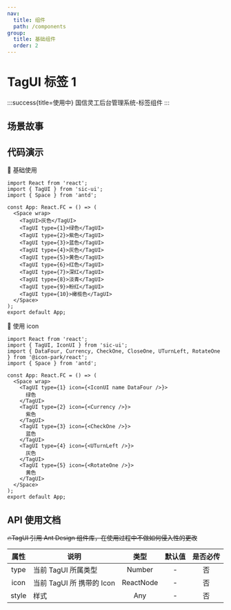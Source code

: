 ```yaml
---
nav:
  title: 组件
  path: /components
group:
  title: 基础组件
  order: 2
---
```


# TagUI 标签 1

:::success{title=使用中}
国信灵工后台管理系统-标签组件
:::

## 场景故事

## 代码演示

💎 基础使用

```tsx
import React from 'react';
import { TagUI } from 'sic-ui';
import { Space } from 'antd';

const App: React.FC = () => (
  <Space wrap>
    <TagUI>灰色</TagUI>
    <TagUI type={1}>绿色</TagUI>
    <TagUI type={2}>紫色</TagUI>
    <TagUI type={3}>蓝色</TagUI>
    <TagUI type={4}>灰色</TagUI>
    <TagUI type={5}>黄色</TagUI>
    <TagUI type={6}>红色</TagUI>
    <TagUI type={7}>深红</TagUI>
    <TagUI type={8}>淡青</TagUI>
    <TagUI type={9}>粉红</TagUI>
    <TagUI type={10}>橄榄色</TagUI>
  </Space>
);
export default App;
```

💎 使用 icon

```tsx
import React from 'react';
import { TagUI, IconUI } from 'sic-ui';
import { DataFour, Currency, CheckOne, CloseOne, UTurnLeft, RotateOne } from '@icon-park/react';
import { Space } from 'antd';

const App: React.FC = () => (
  <Space wrap>
    <TagUI type={1} icon={<IconUI name DataFour />}>
      绿色
    </TagUI>
    <TagUI type={2} icon={<Currency />}>
      紫色
    </TagUI>
    <TagUI type={3} icon={<CheckOne />}>
      蓝色
    </TagUI>
    <TagUI type={4} icon={<UTurnLeft />}>
      灰色
    </TagUI>
    <TagUI type={5} icon={<RotateOne />}>
      黄色
    </TagUI>
  </Space>
);
export default App;
```

## API 使用文档

~~🔥TagUI 引用 Ant Design 组件库，在使用过程中不做如何侵入性的更改~~

<font size=1>

| 属性  | 说明                      |   类型    | 默认值 | 是否必传 |
| :---: | ------------------------- | :-------: | :----: | :------: |
| type  | 当前 TagUI 所属类型       |  Number   |   -    |    否    |
| icon  | 当前 TagUI 所 携带的 Icon | ReactNode |   -    |    否    |
| style | 样式                      |    Any    |   -    |    否    |

</font>

